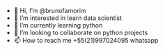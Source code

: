 - 👋 Hi, I’m @brunofamorim
- 👀 I’m interested in  learn data scientist
- 🌱 I’m currently learning  python
- 💞️ I’m looking to collaborate on  python projects
- 📫 How to reach me  +55(21)997024095  whatsapp

<!---
brunofamorim/brunofamorim is a ✨ special ✨ repository because its `README.md` (this file) appears on your GitHub profile.
You can click the Preview link to take a look at your changes.
--->
